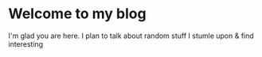 # Welcome to my blog

I'm glad you are here. I plan to talk about random stuff I stumle upon & find interesting
